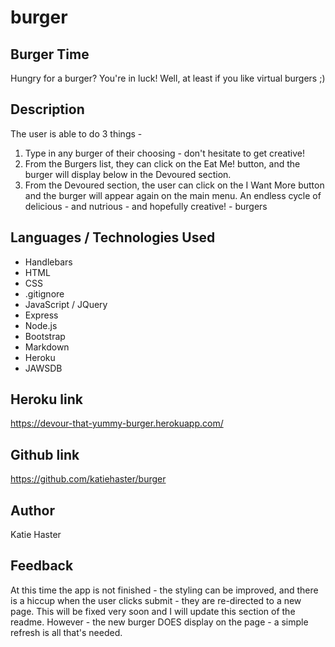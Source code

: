 # burger

## Burger Time
Hungry for a burger? You're in luck! Well, at least if you like virtual burgers ;)

## Description
The user is able to do 3 things - 
1) Type in any burger of their choosing - don't hesitate to get creative!
2) From the Burgers list, they can click on the Eat Me! button, and the burger will display below in the Devoured section.
3) From the Devoured section, the user can click on the I Want More button and the burger will appear again on the main menu. An endless cycle of delicious - and nutrious - and hopefully creative! - burgers

## Languages / Technologies Used
* Handlebars
* HTML
* CSS
* .gitignore
* JavaScript / JQuery
* Express
* Node.js
* Bootstrap
* Markdown
* Heroku
* JAWSDB

## Heroku link
https://devour-that-yummy-burger.herokuapp.com/

## Github link
https://github.com/katiehaster/burger

## Author
Katie Haster

## Feedback
At this time the app is not finished - the styling can be improved, and there is a hiccup when the user clicks submit - they are re-directed to a new page. This will be fixed very soon and I will update this section of the readme. However - the new burger DOES display on the page - a simple refresh is all that's needed.
